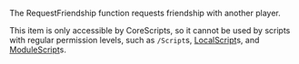 The RequestFriendship function requests friendship with another player.

This item is only accessible by CoreScripts, so it cannot be used by scripts with regular permission levels, such as `/Script`s, [LocalScript](https://developer.roblox.com/en-us/api-reference/class/LocalScript)s, and [ModuleScript](https://developer.roblox.com/en-us/api-reference/class/ModuleScript)s.